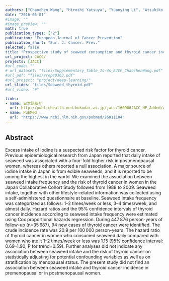 ```yaml
---
authors: ["Chaochen Wang", "Hiroshi Yatsuya", "Yuanying Li", "Atsuhiko Ota", "Koji Tamakoshi", "Yoshihisa Fujino", "Haruo Mikami", "Hiroyasu Iso", "Akiko Tamakoshi", "JACC Study Group"]
date: "2016-05-01"
#image: ""
#image_preview: ""
math: true
publication_types: ["2"]
publication: "European Journal of Cancer Prevention"
publication_short: "Eur. J. Cancer. Prev."
selected: false
title: "Prospective study of seaweed consumption and thyroid cancer incidence in women: the Japan Collaborative Cohort Study."
url_project: JACC/
projects: [JACC]
#url_code: ""
# url_dataset: "files/Supplementary_Table_1s-4s_EJCP_ChaochenWang.pdf"
#url_pdf: "files/srep40363.pdf"
#url_project: "project/deep-learning/"
url_slides: "files/Seaweed_thyroid.pdf"
#url_video: "#"

links:
- name: 日本語紹介
  url: http://publichealth.med.hokudai.ac.jp/jacc/160906JACC_HP_Added/wang2/index.html
- name: PubMed
  url: "https://www.ncbi.nlm.nih.gov/pubmed/26011104"
---
```



## Abstract

Excess intake of iodine is a suspected risk factor for thyroid cancer. Previous epidemiological research from Japan reported that daily intake of seaweed was associated with a four-fold higher risk in postmenopausal women, whereas others reported a null association. A major source of iodine intake in Japan is from edible seaweeds, and it is reported to be among the highest in the world. We examined the association between seaweed intake frequency and the risk of thyroid cancer in women in the Japan Collaborative Cohort Study followed from 1988 to 2009. Seaweed intake, together with other lifestyle-related information was collected using a self-administered questionnaire at baseline. Seaweed intake frequency was categorized as follows: 1–2 times/week or less, 3–4 times/week, and almost daily. Hazard ratios and the 95% confidence intervals of thyroid cancer incidence according to seaweed intake frequency were estimated using Cox proportional hazards regression. During 447 876 person-years of follow-up (n=35 687), 94 new cases of thyroid cancer were identified. The crude incidence rate was 20.9 per 100 000 person-years. The hazard ratio of thyroid cancer in women who consumed seaweed daily compared with women who ate it 1–2 times/week or less was 1.15 (95% confidence interval: 0.69–1.90, P for trend=0.59). Further analyses did not indicate any association between seaweed intake and the risk of thyroid cancer on statistically adjusting for potential confounding variables as well as on stratification by menopausal status. The present study did not find an association between seaweed intake and thyroid cancer incidence in premenopausal or in postmenopausal women.

